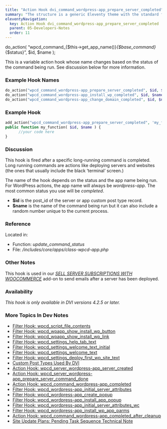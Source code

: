 ```yaml
---
title: "Action Hook dvi_command_wordpress-app_prepare_server_completed"
summary: "The structure is a generic Eleventy theme with the standard folder and file names."
eleventyNavigation:
  key: Action Hook dvi_command_wordpress-app_prepare_server_completed
  parent: 05-Developers-Notes
  order: 11
---
```

do_action( “wpcd_command_{$this->get_app_name()}_{$base_command}_{$status}”, $id, $name );

This is a variable action hook whose name changes based on the status of the command being run. See discussion below for more information.

### Example Hook Names
```php
do_action("wpcd_command_wordpress-app_prepare_server_completed", $id, $name);
do_action("wpcd_command_wordpress-app_install_wp_completed", $id, $name);
do_action("wpcd_command_wordpress-app_change_domain_completed", $id, $name);
```
### Example Hook
```php
add_action("wpcd_command_wordpress-app_prepare_server_completed", 'my_function', 10, 2 );
public function my_function( $id, $name ) {
      //your code here
}
```

### Discussion

This hook is fired after a specific long-running command is completed. Long running commands are actions like deploying servers and websites (the ones that usually include the black ‘terminal’ screen.)

The name of the hook depends on the status and the app name being run. For WordPress actions, the app name will always be _wordpress-app_. The most common status you use will be _completed_.

*   **$id** is the post_id of the server or app custom post type record.
*   **$name** is the name of the command being run but it can also include a random number unique to the current process.

### Reference

Located in:

*   Function: _update_command_status_
*   File: _/includes/core/apps/class-wpcd-app.php_

### Other Notes

This hook is used in our [_SELL SERVER SUBSCRIPTIONS WITH WOOCOMMERCE_](https://web.archive.org/web/20240529143028/https://wpclouddeploy.com/downloads/woocommerce-sell-server-subscriptions/) add-on to send emails after a server has been deployed.

### Availability

_This hook is only available in DVI versions 4.2.5 or later._

### More Topics In Dev Notes

*   [Filter Hook: wpcd_script_file_contents](https://web.archive.org/web/20240529143028/https://wpclouddeploy.com/documentation/wpcloud-deploy-dev-notes/filter-hook-wpcd_script_file_contents/)
*   [Filter Hook: wpcd_wpapp_show_install_wp_button](https://web.archive.org/web/20240529143028/https://wpclouddeploy.com/documentation/wpcloud-deploy-dev-notes/filter-hook-wpcd_wpapp_show_install_wp_button/)
*   [Filter Hook: wpcd_wpapp_show_install_wp_link](https://web.archive.org/web/20240529143028/https://wpclouddeploy.com/documentation/wpcloud-deploy-dev-notes/filter-hook-wpcd_wpapp_show_install_wp_link/)
*   [Filter Hook: wpcd_settings_help_tab_text](https://web.archive.org/web/20240529143028/https://wpclouddeploy.com/documentation/wpcloud-deploy-dev-notes/filter-hook-wpcd_settings_help_tab_text/)
*   [Filter Hook: wpcd_settings_welcome_text_initial](https://web.archive.org/web/20240529143028/https://wpclouddeploy.com/documentation/wpcloud-deploy-dev-notes/filter-hook-wpcd_settings_welcome_text_initial/)
*   [Filter Hook: wpcd_settings_welcome_text](https://web.archive.org/web/20240529143028/https://wpclouddeploy.com/documentation/wpcloud-deploy-dev-notes/filter-hook-wpcd_settings_welcome_text/)
*   [Filter Hook: wpcd_settings_deploy_first_wp_site_text](https://web.archive.org/web/20240529143028/https://wpclouddeploy.com/documentation/wpcloud-deploy-dev-notes/filter-hook-wpcd_settings_deploy_first_wp_site_text/)
*   [Custom Post Types Used By DVI](https://web.archive.org/web/20240529143028/https://wpclouddeploy.com/documentation/wpcloud-deploy-dev-notes/custom-post-types-used-by-wpcd/)
*   [Action Hook: wpcd_server_wordpress-app_server_created](https://web.archive.org/web/20240529143028/https://wpclouddeploy.com/documentation/wpcloud-deploy-dev-notes/action-hook-wpcd_server_wordpress-app_server_created/)
*   [Action Hook: wpcd_server_wordpress-app_prepare_server_command_done](https://web.archive.org/web/20240529143028/https://wpclouddeploy.com/documentation/wpcloud-deploy-dev-notes/action-hook-wpcd_server_wordpress-app_prepare_server_command_done/)
*   [Action Hook: wpcd_command_wordpress-app_completed](https://web.archive.org/web/20240529143028/https://wpclouddeploy.com/documentation/wpcloud-deploy-dev-notes/action-hook-wpcd_command_wordpress-app_completed/)
*   [Filter Hook: wpcd_wordpress-app_initial_server_attributes](https://web.archive.org/web/20240529143028/https://wpclouddeploy.com/documentation/wpcloud-deploy-dev-notes/filter-hook-wpcd_wordpress-app_initial_server_attributes/)
*   [Filter Hook: wpcd_wordpress-app_create_popup](https://web.archive.org/web/20240529143028/https://wpclouddeploy.com/documentation/wpcloud-deploy-dev-notes/filter-hook-wpcd_wordpress-app_create_popup/)
*   [Filter Hook: wpcd_wordpress-app_install_app_popup](https://web.archive.org/web/20240529143028/https://wpclouddeploy.com/documentation/wpcloud-deploy-dev-notes/filter-hook-wpcd_wordpress-install_app_popup/)
*   [Filter Hook: wpcd_wordpress-app_initial_server_attributes_wc](https://web.archive.org/web/20240529143028/https://wpclouddeploy.com/documentation/wpcloud-deploy-dev-notes/filter-hook-wpcd_wordpress-app_initial_server_attributes_wc/)
*   [Filter Hook: wpcd_wordpress-app_install_wp_app_parms](https://web.archive.org/web/20240529143028/https://wpclouddeploy.com/documentation/wpcloud-deploy-dev-notes/filter-hook-wpcd_wordpress-app_install_app_popup/)
*   [Action Hook: wpcd_command_wordpress-app_completed_after_cleanup](https://web.archive.org/web/20240529143028/https://wpclouddeploy.com/documentation/wpcloud-deploy-dev-notes/action-hook-wpcd_command_wordpress-app_completed_after_cleanup/)
*   [Site Update Plans: Pending Task Sequence Technical Note](https://web.archive.org/web/20240529143028/https://wpclouddeploy.com/documentation/wpcloud-deploy-dev-notes/site-update-plans-pending-task-sequence-technical-note/)
